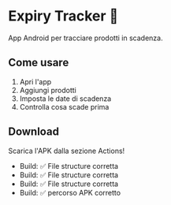 # Expiry Tracker 📱

App Android per tracciare prodotti in scadenza.

## Come usare
1. Apri l'app
2. Aggiungi prodotti
3. Imposta le date di scadenza
4. Controlla cosa scade prima

## Download
Scarica l'APK dalla sezione Actions!
- Build: ✅ File structure corretta
- Build: ✅ File structure corretta
- Build: ✅ File structure corretta
- Build: ✅ percorso APK corretto
